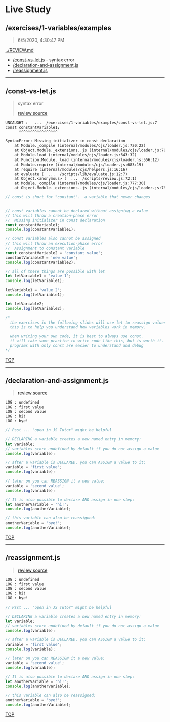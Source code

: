# Live Study 

## /exercises/1-variables/examples

> 6/5/2020, 4:30:47 PM 

[../REVIEW.md](../REVIEW.md)

- [/const-vs-let.js](#const-vs-letjs) - syntax error
- [/declaration-and-assignment.js](#declaration-and-assignmentjs) 
- [/reassignment.js](#reassignmentjs) 

---

## /const-vs-let.js

> syntax error
>
> [review source](./const-vs-let.js)

```txt
UNCAUGHT :   ...  /exercises/1-variables/examples/const-vs-let.js:7
const constantVariable1;
      ^^^^^^^^^^^^^^^^^

SyntaxError: Missing initializer in const declaration
    at Module._compile (internal/modules/cjs/loader.js:720:22)
    at Object.Module._extensions..js (internal/modules/cjs/loader.js:788:10)
    at Module.load (internal/modules/cjs/loader.js:643:32)
    at Function.Module._load (internal/modules/cjs/loader.js:556:12)
    at Module.require (internal/modules/cjs/loader.js:683:19)
    at require (internal/modules/cjs/helpers.js:16:16)
    at evaluate (  ...  /scripts/lib/evaluate.js:12:7)
    at Object.<anonymous> (  ...  /scripts/review.js:72:1)
    at Module._compile (internal/modules/cjs/loader.js:777:30)
    at Object.Module._extensions..js (internal/modules/cjs/loader.js:788:10)
```

```js
// const is short for "constant".  a variable that never changes


// const variables cannot be declared without assigning a value
// this will throw a creation-phase error
//  Missing initializer in const declaration
const constantVariable1;
console.log(constantVariable1);

// const variables also cannot be assigned
// this will throw an execution-phase error
//  Assignment to constant variable
const constantVariable2 = 'constant value';
constantVariable2 = 'new value';
console.log(constantVariable2);

// all of these things are possible with let
let letVariable1 = 'value 1';
console.log(letVariable1);

letVariable1 = 'value 2';
console.log(letVariable1);

let letVariable2;
console.log(letVariable2);

/*
  the exercises in the following slides will use let to reassign values
  this is to help you understand how variables work in memory.

  when writing your own code, it is best to always use const.
  it will take some practice to write code like this, but is worth it.
  programs with only const are easier to understand and debug
*/

```

[TOP](#live-study)

---

## /declaration-and-assignment.js

> 
>
> [review source](./declaration-and-assignment.js)

```txt
LOG : undefined
LOG : first value
LOG : second value
LOG : hi!
LOG : bye!
```

```js
// Psst ... "open in JS Tutor" might be helpful

// DECLARING a variable creates a new named entry in memory:
let variable;
// variables store undefined by default if you do not assign a value
console.log(variable);

// after a variable is DECLARED, you can ASSIGN a value to it:
variable = 'first value';
console.log(variable);

// later on you can REASSIGN it a new value:
variable = 'second value';
console.log(variable);

// It is also possible to declare AND assign in one step:
let anotherVariable = 'hi!';
console.log(anotherVariable);

// this variable can also be reassigned:
anotherVariable = 'bye!';
console.log(anotherVariable);

```

[TOP](#live-study)

---

## /reassignment.js

> 
>
> [review source](./reassignment.js)

```txt
LOG : undefined
LOG : first value
LOG : second value
LOG : hi!
LOG : bye!
```

```js
// Psst ... "open in JS Tutor" might be helpful

// DECLARING a variable creates a new named entry in memory:
let variable;
// variables store undefined by default if you do not assign a value
console.log(variable);

// after a variable is DECLARED, you can ASSIGN a value to it:
variable = 'first value';
console.log(variable);

// later on you can REASSIGN it a new value:
variable = 'second value';
console.log(variable);

// It is also possible to declare AND assign in one step:
let anotherVariable = 'hi!';
console.log(anotherVariable);

// this variable can also be reassigned:
anotherVariable = 'bye!';
console.log(anotherVariable);

```

[TOP](#live-study)


